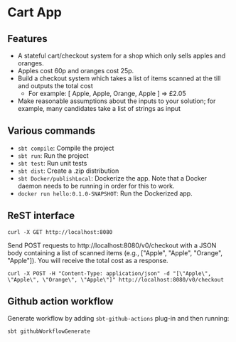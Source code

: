 # Cart App

## Features

- A stateful cart/checkout system for a shop which only sells apples and oranges.
- Apples cost 60p and oranges cost 25p.
- Build a checkout system which takes a list of items scanned at the till and outputs the total cost
  - For example: [ Apple, Apple, Orange, Apple ] => £2.05
- Make reasonable assumptions about the inputs to your solution; for example, many candidates take a list of strings as input

## Various commands

- `sbt compile`: Compile the project
- `sbt run`: Run the project
- `sbt test`: Run unit tests
- `sbt dist`: Create a .zip distribution
- `sbt Docker/publishLocal`: Dockerize the app. Note that a Docker daemon needs to be running in order for this to work.
- `docker run hello:0.1.0-SNAPSHOT`: Run the Dockerized app.

## ReST interface

```shell
curl -X GET http://localhost:8080
```

Send POST requests to http://localhost:8080/v0/checkout with a JSON body containing a list of scanned items (e.g., ["Apple", "Apple", "Orange", "Apple"]).
You will receive the total cost as a response.

```shell
curl -X POST -H "Content-Type: application/json" -d "[\"Apple\", \"Apple\", \"Orange\", \"Apple\"]" http://localhost:8080/v0/checkout
```

## Github action workflow

Generate workflow by adding `sbt-github-actions` plug-in and then running:

```shell
sbt githubWorkflowGenerate
```
